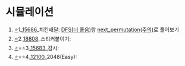 # 시뮬레이션
1. [⭐](https://github.com/Jinsun-Lee/Algorithm-template/discussions/36)1_[15686](https://www.acmicpc.net/problem/15686)_치킨배달: [DFS(더 좋음)](https://github.com/Jinsun-Lee/Algorithm-template/blob/master/H8_simulation/1_15686_DFS.cpp)랑 [next_permutation(주의)](https://github.com/Jinsun-Lee/Algorithm-template/blob/master/H8_simulation/1_15686_STL.cpp)로 풀어보기
2. [⭐](https://github.com/Jinsun-Lee/Algorithm-template/discussions/37)2_[18808](https://www.acmicpc.net/problem/18808)_스티커붙이기: 
3. [⭐](https://github.com/Jinsun-Lee/Algorithm-template/discussions/35)⭐⭐3_[15683](https://www.acmicpc.net/problem/15683)_감시: 
4. [⭐](https://github.com/Jinsun-Lee/Algorithm-template/discussions/38)⭐⭐4_[12100](https://www.acmicpc.net/problem/12100)_2048(Easy): 

<br>

